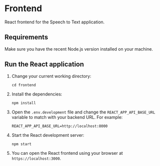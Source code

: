 Frontend
========

React frontend for the Speech to Text application.

## Requirements

Make sure you have the recent Node.js version installed on your machine.

## Run the React application

1.  Change your current working directory:

        cd frontend

1.  Install the dependencies:

        npm install

1.  Open the `.env.development` file and change the `REACT_APP_API_BASE_URL` variable to match with your backend URL. For example:

        REACT_APP_API_BASE_URL=http://localhost:8000

1.  Start the React development server:

        npm start

1.  You can open the React frontend using your browser at `https://localhost:3000`.
